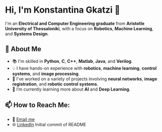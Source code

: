 # Hi, I'm Konstantina Gkatzi 👋

I'm an **Electrical and Computer Engineering graduate** from **Aristotle University of Thessaloniki**, with a focus on **Robotics**, **Machine Learning**, and **Systems Design**. 

## 🚀 About Me
- 📚 I'm skilled in **Python**, **C**, **C++**, **Matlab**, **Java**, and **Verilog**.
- 💡 I have hands-on experience with **robotics**, **machine learning**, **control systems**, and **image processing**.
- 🔧 I've worked on a variety of projects involving **neural networks**, **image registration**, and **robotic control systems**.
- 🌱 I’m currently learning more about **AI** and **Deep Learning**.

## 📫 How to Reach Me: 
- 📧 [Email me](mailto:konstandinak48@gmail.com)
- 🌐 [LinkedIn](https://www.linkedin.com/in/gkatzi-konstantina/)
Initial commit of README
